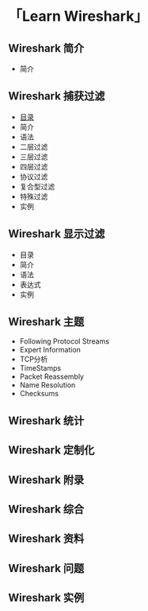 # 「Learn Wireshark」
## Wireshark 简介
- 简介
## Wireshark 捕获过滤
- [目录]()
- 简介
- 语法
- 二层过滤
- 三层过滤
- 四层过滤
- 协议过滤
- 复合型过滤
- 特殊过滤
- 实例
## Wireshark 显示过滤
- 目录
- 简介
- 语法
- 表达式
- 实例
## Wireshark 主题
- Following Protocol Streams
- Expert Information
- TCP分析
- TimeStamps
- Packet Reassembly
- Name Resolution
- Checksums
## Wireshark 统计
## Wireshark 定制化
## Wireshark 附录
## Wireshark 综合
## Wireshark 资料
## Wireshark 问题
## Wireshark 实例
